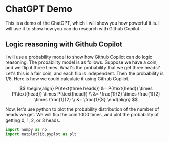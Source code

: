 # ChatGPT Demo

This is a demo of the ChatGPT, which I will show you how powerful it is. I will use it to show how you can do research with Github Copilot.


## Logic reasoning with Github Copilot


I will use a probability model to show how Github Copilot can do logic reasoning. The probability model is as follows. Suppose we have a coin, and we flip it three times. What's the probability that we get three heads? Let's this is a fair coin, and each flip is independent. Then the probability is 1/8. Here is how we could calculate it using Github Copilot.

$$
\begin{align}
P(\text{three heads}) &= P(\text{head}) \times P(\text{head}) \times P(\text{head}) \\
&= \frac{1}{2} \times \frac{1}{2} \times \frac{1}{2} \\
&= \frac{1}{8}
\end{align}
$$

Now, let's use python to plot the probability distribution of the number of heads we get. We will flip the coin 1000 times, and plot the probability of getting 0, 1, 2, or 3 heads.

```python
import numpy as np
import matplotlib.pyplot as plt


